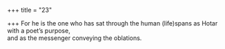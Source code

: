 +++
title = "23"

+++
For he is the one who has sat through the human (life)spans as Hotar  with a poet’s purpose,  
and as the messenger conveying the oblations. 